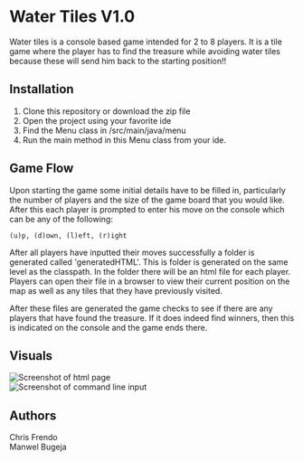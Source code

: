 # Water Tiles V1.0

Water tiles is a console based game intended for 2 to 8 players. It is a tile game
where the player has to find the treasure while avoiding water tiles because these
will send him back to the starting position!!

## Installation

1. Clone this repository or download the zip file
2. Open the project using your favorite ide
3. Find the Menu class in /src/main/java/menu
4. Run the main method in this Menu class from your ide.

## Game Flow

Upon starting the game some initial details have to be filled in, particularly 
the number of players and the size of the game board that you would like. After
this each player is prompted to enter his move on the console which can be any of the 
following:  
```
(u)p, (d)own, (l)eft, (r)ight
```
After all players have inputted their moves successfully a folder is generated called 'generatedHTML'.
This is folder is generated on the same level as the classpath. In the folder there will be 
an html file for each player. Players can open their file in a browser to view their current position
on the map as well as any tiles that they have previously visited.  

After these files are generated the game checks to see if there are any players that have
found the treasure. If it does indeed find winners, then this is indicated on the console and the game ends there. 

## Visuals

![Screenshot of html page](https://media.giphy.com/media/gHctpdkhp80L4qVGcy/giphy.gif)  
![Screenshot of command line input](https://imgur.com/nQqUCPY.png)

## Authors

Chris Frendo  
Manwel Bugeja